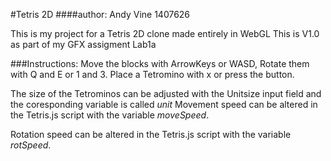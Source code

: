 #Tetris 2D
####author: Andy Vine 1407626

This is my project for a Tetris 2D clone made entirely in WebGL
This is V1.0 as part of my GFX assigment Lab1a

###Instructions:
Move the blocks with ArrowKeys or WASD,
Rotate them with Q and E or 1 and 3.
Place a Tetromino with x or press the button.

The size of the Tetrominos can be adjusted with the Unitsize input field and the coresponding variable is called *unit*
Movement speed can be altered in the Tetris.js script with the variable *moveSpeed*.

Rotation speed can be altered in the Tetris.js script with the variable *rotSpeed*. 